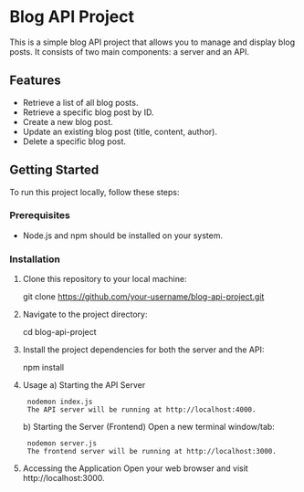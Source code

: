 # Blog API Project

This is a simple blog API project that allows you to manage and display blog posts. It consists of two main components: a server and an API.

## Features
* Retrieve a list of all blog posts.
* Retrieve a specific blog post by ID.
* Create a new blog post.
* Update an existing blog post (title, content, author).
* Delete a specific blog post.

## Getting Started

To run this project locally, follow these steps:

### Prerequisites

- Node.js and npm should be installed on your system.

### Installation

1. Clone this repository to your local machine:

   git clone https://github.com/your-username/blog-api-project.git

2. Navigate to the project directory:

    cd blog-api-project

3. Install the project dependencies for both the server and the API:

    npm install
4. Usage
    a) Starting the API Server

        nodemon index.js
        The API server will be running at http://localhost:4000.

    b) Starting the Server (Frontend)
        Open a new terminal window/tab:

        nodemon server.js
        The frontend server will be running at http://localhost:3000.

5. Accessing the Application
    Open your web browser and visit http://localhost:3000.
